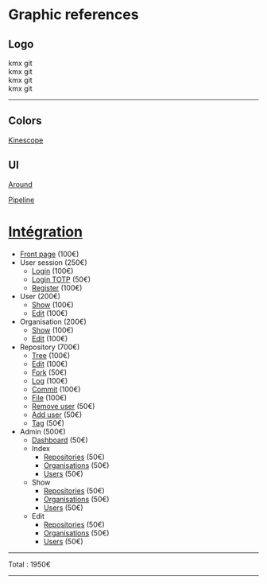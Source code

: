 # Graphic references

## Logo

<div>
  <a class="kmxgit-logo-lg">
    <span><i class="fa fa-square"></i></span> kmx git
  </a>
</div>
<div>
  <a class="kmxgit-logo-light-lg">
    <span><i class="fa fa-square"></i></span> kmx git
  </a>
</div>
<div>
  <a class="kmxgit-logo">
    <span><i class="fa fa-square"></i></span> kmx git
  </a>
</div>
<div>
  <a class="kmxgit-logo-light">
    <span><i class="fa fa-square"></i></span> kmx git
  </a>
</div>

---

## Colors

[Kinescope](https://www.behance.net/gallery/130195095/Kinescope-Brand-Identity-Website)

## UI

[Around](https://themes.getbootstrap.com/preview/?theme_id=50603)

[Pipeline](https://themes.getbootstrap.com/preview/?theme_id=4974)

<h1><a href="#inte" id="inte">Intégration</a></h1>

 - [Front page](/) (100€)
 - User session (250€)
   - [Login](/_log_in) (100€)
   - [Login TOTP](/_log_in) (50€)
   - [Register](/_register) (100€)
 - User (200€)
   - [Show](/thodg) (100€)
   - [Edit](/_edit/user/thodg) (100€)
 - Organisation (200€)
   - [Show](/kmx.io) (100€)
   - [Edit](/_edit/organisation/kmx.io) (100€)
 - Repository (700€)
   - [Tree](/kmx.io/kmxgit/_tree/master) (100€)
   - [Edit](/_edit/repository/kmx.io/kmxgit) (100€)
   - [Fork](/_fork/kmx.io/kmxgit) (50€)
   - [Log](/kmx.io/kmxgit/_log/master) (100€)
   - [Commit](/kmx.io/kmxgit/_commit/ab362bb4) (100€)
   - [File](/kmx.io/kmxgit/_tree/master/README.md) (100€)
   - [Remove user](/_remove_user/kmx.io/kmxgit) (50€)
   - [Add user](/_add_user/kmx.io/kmxgit) (50€)
   - [Tag](/kmx.io/kmxgit/_tag/v0.2.0) (50€)
 - Admin (500€)
   - [Dashboard](/_admin) (50€)
   - Index
     - [Repositories](/_admin/repositories) (50€)
     - [Organisations](/_admin/organisations) (50€)
     - [Users](/_admin/users) (50€)
   - Show
     - [Repositories](/_admin/repositories/58) (50€)
     - [Organisations](/_admin/organisations/4) (50€)
     - [Users](/_admin/users/1) (50€)
   - Edit
     - [Repositories](/_admin/repositories/58/edit) (50€)
     - [Organisations](/_admin/organisations/4/edit) (50€)
     - [Users](/_admin/users/1/edit) (50€)

---

Total : 1950€

---
